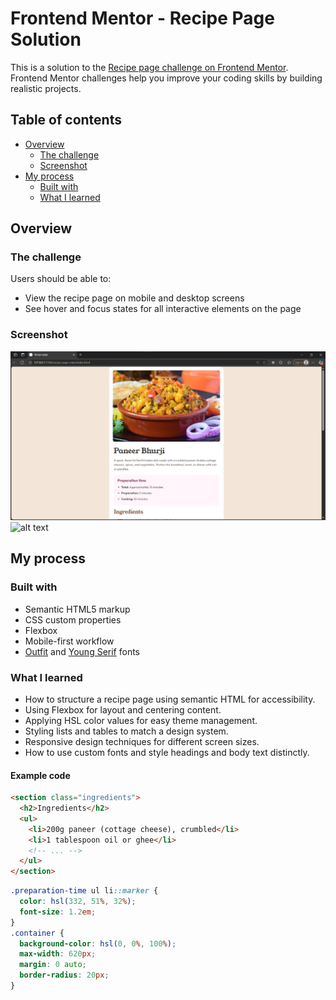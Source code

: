# Frontend Mentor - Recipe Page Solution

This is a solution to the [Recipe page challenge on Frontend Mentor](https://www.frontendmentor.io/challenges/recipe-page-UGRc8pJCa). Frontend Mentor challenges help you improve your coding skills by building realistic projects.

## Table of contents

- [Overview](#overview)
  - [The challenge](#the-challenge)
  - [Screenshot](#screenshot)
- [My process](#my-process)
  - [Built with](#built-with)
  - [What I learned](#what-i-learned)

## Overview

### The challenge

Users should be able to:

- View the recipe page on mobile and desktop screens
- See hover and focus states for all interactive elements on the page

### Screenshot

![alt text](image.png)
![alt text](image-1.png)

## My process

### Built with

- Semantic HTML5 markup
- CSS custom properties
- Flexbox
- Mobile-first workflow
- [Outfit](https://fonts.google.com/specimen/Outfit) and [Young Serif](https://fonts.google.com/specimen/Young+Serif) fonts

### What I learned

- How to structure a recipe page using semantic HTML for accessibility.
- Using Flexbox for layout and centering content.
- Applying HSL color values for easy theme management.
- Styling lists and tables to match a design system.
- Responsive design techniques for different screen sizes.
- How to use custom fonts and style headings and body text distinctly.

#### Example code

```html
<section class="ingredients">
  <h2>Ingredients</h2>
  <ul>
    <li>200g paneer (cottage cheese), crumbled</li>
    <li>1 tablespoon oil or ghee</li>
    <!-- ... -->
  </ul>
</section>
```

```css
.preparation-time ul li::marker {
  color: hsl(332, 51%, 32%);
  font-size: 1.2em;
}
.container {
  background-color: hsl(0, 0%, 100%);
  max-width: 620px;
  margin: 0 auto;
  border-radius: 20px;
}
```
